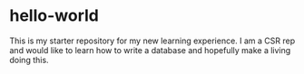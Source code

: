 # hello-world
This is my starter repository for my new learning experience. 
I am a CSR rep and would like to learn how to write a database and hopefully make a living doing this. 
